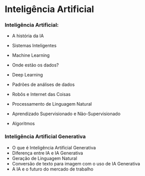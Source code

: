 # Inteligência Artificial

### Inteligência Artificial:

- A história da IA 

- Sistemas Inteligentes 

- Machine Learning 

- Onde estão os dados? 

- Deep Learning 

- Padrões de análises de dados 

- Robôs e Internet das Coisas 

- Processamento de Linguagem Natural 

- Aprendizado Supervisionado e Não-Supervisionado 

- Algoritmos

### Inteligência Artificial Generativa

- O que é Inteligência Artificial Generativa
- Diferença entre IA e IA Generativa
- Geração de Linguagem Natural
- Conversão de texto para imagem com o uso de IA Generativa
- A IA e o futuro do mercado de trabalho
